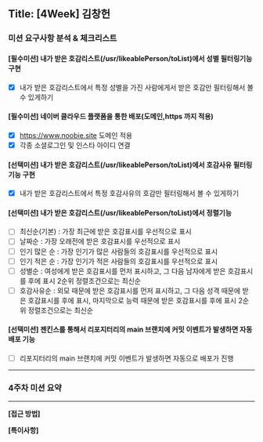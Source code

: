 ## Title: [4Week] 김창헌
### 미션 요구사항 분석 & 체크리스트
#### [필수미션] 내가 받은 호감리스트(/usr/likeablePerson/toList)에서 성별 필터링기능 구현
- [x] 내가 받은 호감리스트에서 특정 성별을 가진 사람에게서 받은 호감만 필터링해서 볼 수 있게하기

#### [필수미션] 네이버 클라우드 플랫폼을 통한 배포(도메인,https 까지 적용)
- [x] https://www.noobie.site 도메인 적용
- [x] 각종 소셜로그인 및 인스타 아이디 연결

#### [선택미션] 내가 받은 호감리스트(/usr/likeablePerson/toList)에서 호감사유 필터링기능 구현
- [x] 내가 받은 호감리스트에서 특정 호감사유의 호감만 필터링해서 볼 수 있게하기

#### [선택미션] 내가 받은 호감리스트(/usr/likeablePerson/toList)에서 정렬기능
- [ ] 최신순(기본) : 가장 최근에 받은 호감표시를 우선적으로 표시
- [ ] 날짜순 : 가장 오래전에 받은 호감표시를 우선적으로 표시
- [ ] 인기 많은 순 : 가장 인기가 많은 사람들의 호감표시를 우선적으로 표시
- [ ] 인기 적은 순 : 가장 인기가 적은 사람들의 호감표시를 우선적으로 표시
- [ ] 성별순 : 여성에게 받은 호감표시를 먼저 표시하고, 그 다음 남자에게 받은 호감표시를 후에 표시 2순위 정렬조건으로는 최신순
- [ ] 호감사유순 : 외모 때문에 받은 호감표시를 먼저 표시하고, 그 다음 성격 때문에 받은 호감표시를 후에 표시, 마지막으로 능력 때문에 받은 호감표시를 후에 표시
  2순위 정렬조건으로는 최신순

#### [선택미션] 젠킨스를 통해서 리포지터리의 main 브랜치에 커밋 이벤트가 발생하면 자동 배포 기능
- [ ] 리포지터리의 main 브랜치에 커밋 이벤트가 발생하면 자동으로 배포가 진행

---





### 4주차 미션 요약

---

**[접근 방법]**






**[특이사항]**

